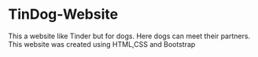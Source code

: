 # TinDog-Website
This a website like Tinder but for dogs. Here dogs can meet their partners. This website was created using HTML,CSS and Bootstrap
